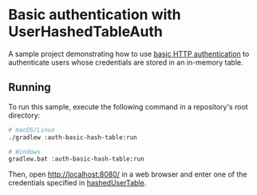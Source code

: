 # Basic authentication with UserHashedTableAuth

A sample project demonstrating how to use [basic HTTP authentication](https://ktor.io/docs/basic.html) to authenticate users whose credentials are stored in an in-memory table.

## Running
To run this sample, execute the following command in a repository's root directory:
```bash
# macOS/Linux
./gradlew :auth-basic-hash-table:run

# Windows
gradlew.bat :auth-basic-hash-table:run
```

Then, open [http://localhost:8080/](http://localhost:8080/) in a web browser and enter one of the credentials specified in [hashedUserTable](src/main/kotlin/com/example/Application.kt).
